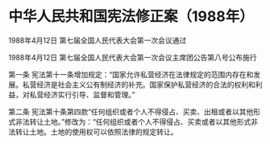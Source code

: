# 中华人民共和国宪法修正案（1988年）

1988年4月12日 第七届全国人民代表大会第一次会议通过

1988年4月12日 第七届全国人民代表大会第一次会议主席团公告第八号公布施行

第一条 宪法第十一条增加规定：“国家允许私营经济在法律规定的范围内存在和发展。私营经济是社会主义公有制经济的补充。国家保护私营经济的合法的权利和利益，对私营经济实行引导、监督和管理。”

第二条 宪法第十条第四款“任何组织或者个人不得侵占、买卖、出租或者以其他形式非法转让土地。”修改为：“任何组织或者个人不得侵占、买卖或者以其他形式非法转让土地。土地的使用权可以依照法律的规定转让。
